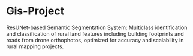 # Gis-Project
ResUNet-based Semantic Segmentation System: Multiclass identification and classification of rural land features including building footprints and roads from drone orthophotos, optimized for accuracy and scalability in rural mapping projects.
